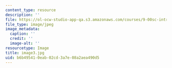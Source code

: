```yaml
---
content_type: resource
description: ''
file: https://ol-ocw-studio-app-qa.s3.amazonaws.com/courses/9-00sc-introduction-to-psychology-fall-2011/b6b495410eab02cd3a7e08a2aea490d5_image3.jpg
file_type: image/jpeg
image_metadata:
  caption: ''
  credit: ''
  image-alt: ''
resourcetype: Image
title: image3.jpg
uid: b6b49541-0eab-02cd-3a7e-08a2aea490d5
---
```

